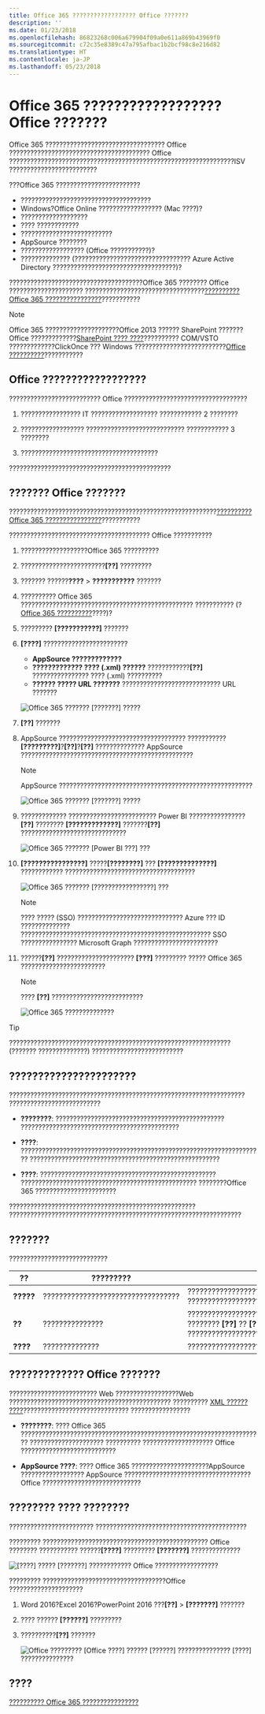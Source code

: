```yaml
---
title: Office 365 ?????????????????? Office ???????
description: ''
ms.date: 01/23/2018
ms.openlocfilehash: 86823268c006a679904f09a0e611a869b43969f0
ms.sourcegitcommit: c72c35e8389c47a795afbac1b2bcf98c8e216d82
ms.translationtype: HT
ms.contentlocale: ja-JP
ms.lasthandoff: 05/23/2018
---
```

# <a name="publish-office-add-ins-using-centralized-deployment-via-the-office-365-admin-center"></a>Office 365 ?????????????????? Office ???????

Office 365 ?????????????????????????????????? Office ???????????????????????????????????????? Office ????????????????????????????????????????????????????????????????ISV ?????????????????????????

???Office 365 ????????????????????????

- ?????????????????????????????????????
- Windows?Office Online ?????????????????? (Mac ????)?
- ???????????????????
- ???? ????????????
- ??????????????????????????
- AppSource ????????
- ?????????????????? (Office ???????????)?
- ?????????????? (????????????????????????????????? Azure Active Directory ???????????????????????????????????)?

??????????????????????????????????????Office 365 ???????? Office ????????????????????? ??????????????????????????????????[?????????? Office 365 ????????????????](https://support.office.com/en-us/article/Determine-if-Centralized-Deployment-of-add-ins-works-for-your-Office-365-organization-B4527D49-4073-4B43-8274-31B7A3166F92)???????????

> [!NOTE]
> Office 365 ?????????????????????Office 2013 ?????? SharePoint ??????? Office ?????????????[SharePoint ???? ????](publish-task-pane-and-content-add-ins-to-an-add-in-catalog.md)?????????? COM/VSTO ?????????????ClickOnce ??? Windows ??????????????????????????[Office ??????????](https://msdn.microsoft.com/en-us/library/bb386179.aspx)???????????

## <a name="recommended-approach-for-deploying-office-add-ins"></a>Office ??????????????????

?????????????????????????? Office ???????????????????????????????????

1. ????????????????? IT ??????????????????? ???????????? 2 ????????

2. ?????????????????? ???????????????????????????? ???????????? 3 ????????

3. ???????????????????????????????????????

??????????????????????????????????????????????

## <a name="publish-an-office-add-in-via-centralized-deployment"></a>??????? Office ???????

???????????????????????????????????????????????????????????[?????????? Office 365 ????????????????](https://support.office.com/en-us/article/Determine-if-Centralized-Deployment-of-add-ins-works-for-your-Office-365-organization-B4527D49-4073-4B43-8274-31B7A3166F92)???????????

???????????????????????????????????????? Office ???????????

1. ???????????????????Office 365 ??????????
2. ????????????????????????**[??]** ?????????
3. ??????? ??????**????** > **???????????** ???????
4. ?????????? Office 365 ????????????????????????????????????????????????? ??????????? (?[Office 365 ??????????](https://support.office.com/en-ie/article/About-the-Office-365-admin-center-758befc4-0888-4009-9f14-0d147402fd23)????)?
5. ????????? **[???????????]** ??????? 
6. **[????]** ????????????????????????

    - **AppSource ?????????????**
    - **????????????? ???? (.xml) ??????** ????????????**[??]** ???????????????? ???? (.xml) ??????????
    - **?????? ????? URL ???????** ???????????????????????????? URL ???????

    ![Office 365 ??????? [???????] ?????](../images/new-add-in.png)

7.  **[??]** ???????

8.  AppSource ???????????????????????????????????? ???????????**[?????????]**?**[??]**?**[??]** ?????????????? AppSource ?????????????????????????????????????????????????

    > [!NOTE]
    > AppSource ???????????????????????????????????????????????????????

    ![Office 365 ??????? [???????] ?????](../images/select-an-add-in.png)

9. ????????????? ????????????????????????? Power BI ???????????????? **[??]** ???????? **[?????????????]** ???????**[??]** ??????????????????????????????

    ![Office 365 ??????? [Power BI ???] ???](../images/power-bi-tiles.png)

10. **[????????????????]** ?????**[????????]** ??? **[??????????????]** ???????????? ?????????????????????????????????????

    ![Office 365 ??????? [?????????????????] ???](../images/power-bi-tiles-edit.png)

    > [!NOTE]
    > ???? ????? (SSO) ?????????????????????????????? Azure ??? ID ?????????????? ?????????????????????????????????????????????????????? SSO ???????????????? Microsoft Graph ????????????????????????

11. ??????**[??]** ?????????????????????? **[???]** ????????? ????? Office 365 ????????????????????????

    > [!NOTE]
    >  ???? **[??]** ?????????????????????????? 

    ![Office 365 ??????????????](../images/citations.png)

> [!TIP]
> ??????????????????????????????????????????????????????????????? (??????? ??????????????) ??????????????????????????

## <a name="considerations-when-granting-access-to-an-add-in"></a>??????????????????????

??????????????????????????????????????????????????????????????????? ??????????????????????????

- **????????**: ???????????????????????????????????????????????? ?????????????????????????????????????????????

- **????**: ????????????????????????????????????????????????????????????????????? ??????????????????????????????????????????????????????

- **????**: ?????????????????????????????????????????????????? ?????????????????????????????????????????????????? ????????Office 365 ???????????????????????

????????????????????????????????????????????????????? ?????????????????????????????????????????????????????????????????? 

## <a name="add-in-states"></a>???????

????????????????????????????

|??|?????????|??|
|-----|--------------------|------|
|**?????**|??????????????????????????????????|??????????????????????????? Office ???????????????????|
|**??**|???????????????|????????????????????????????????????????? ???????? **[??]** ?? **[?????]** ????????????????????????????????????????|
|**????**|??????????????|???????????????????????????????????????????|

## <a name="updating-office-add-ins-that-are-published-via-centralized-deployment"></a>????????????? Office ???????

????????????????????????? Web ??????????????????Web ?????????????????????????????????????????????? ?????????? [XML ?????? ????](../develop/add-in-manifests.md)?????????????????????????????? ?????????????????

- **????????**: ???? Office 365 ????????????????????????????????????????????????????????????????????? ????????????????????? ?????????? ???????????????????? Office ???????????????????????????

- **AppSource ????**: ???? Office 365 ??????????????????????AppSource ?????????????????? AppSource ???????????????????????????????????? Office ????????????????????????????

## <a name="end-user-experience-with-add-ins"></a>???????? ???? ????????

???????????????????????? ??????????????????????????????????????????? 

????????? ??????????????????????????????????????????????? Office ???????? ??????????? ??????**[????]** ????????? **[???????]** ?????????????? 

![[????] ????? [???????] ???????????? Office ??????????????????](../images/search-citation.png)

????????? ???????????????????????????????????Office ?????????????????????

1.  Word 2016?Excel 2016?PowerPoint 2016 ???**[??]** > **[???????]** ???????
2.  ???? ?????? **[??????]** ?????????
3.  ??????????**[??]** ??????? 

    ![Office ????????? [Office ????] ?????? [??????] ??????????????? [????] ???????????????](../images/office-add-ins-admin-managed.png)
    
## <a name="see-also"></a>????
[?????????? Office 365 ????????????????](https://support.office.com/en-us/article/Determine-if-Centralized-Deployment-of-add-ins-works-for-your-Office-365-organization-b4527d49-4073-4b43-8274-31b7a3166f92)
    
